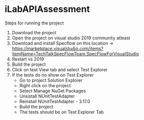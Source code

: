# iLabAPIAssessment

Steps for running the project
1. Download the project
2. Open the project on visual studio 2019 community atleast
3. Download and install Specflow on this location -> https://marketplace.visualstudio.com/items?itemName=TechTalkSpecFlowTeam.SpecFlowForVisualStudio
4. Restart vs 2019
5. Build the project
6. Click on test View tab and select Test Explorer
7. If the tests do no show on Test Explorer 
    - Go to project Solution Explorer
    - Right click on the project
    - Select Manage NuGet Packages
    - Unsistall NUnitTestAdapter
    - Reinstall NUnitTestAdapter - 3.17.0
    - Build the project
    - The tests should be on Test Explorer Tab
    

